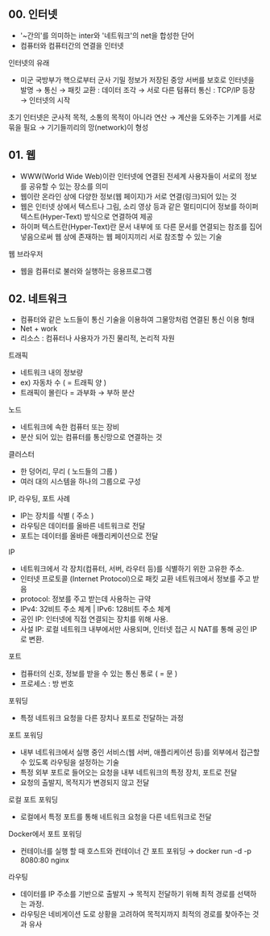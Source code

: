 ## 00.  인터넷
- '~간의'를 의미하는 inter와 '네트워크'의 net을 합성한 단어
- 컴퓨터와 컴퓨터간의 연결을 인터넷

인터넷의 유래
- 미군 국방부가 핵으로부터 군사 기밀 정보가 저장된 중앙 서버를 보호로 인터넷을 발명
→ 통신 → 패킷 교환 : 데이터 조각 → 서로 다른 텀퓨터 통신 : TCP/IP 등장 → 인터넷의 시작

초기 인터넷은 군사적 목적, 소통의 목적이 아니라 연산
→ 계산을 도와주는 기계를 서로 묶을 필요
→ 기기들끼리의 망(network)이 형성

## 01.  웹
- WWW(World Wide Web)이란 인터넷에 연결된 전세계 사용자들이 서로의 정보를 공유할 수 있는 장소를 의미
- 웹이란 온라인 상에 다양한 정보(웹 페이지)가 서로 연결(링크)되어 있는 것
- 웹은 인터넷 상에서 텍스트나 그림, 소리 영상 등과 같은 멀티미디어 정보를 하이퍼 텍스트(Hyper-Text) 방식으로 연결하여 제공
- 하이퍼 텍스트란(Hyper-Text)란 문서 내부에 또 다른 문서를 연결되는 참조를 집어 넣음으로써 웹 상에 존재하는 웹 페이지끼리 서로 참조할 수 있는 기술

웹 브라우저
- 웹을 컴퓨터로 불러와 실행하는 응용프로그램

## 02.  네트워크
- 컴퓨터와 같은 노드들이 통신 기술을 이용하여 그물망처럼 연결된 통신 이용 형태
- Net + work
- 리소스 : 컴퓨터나 사용자가 가진 물리적, 논리적 자원

트래픽
- 네트워크 내의 정보량
- ex) 자동차 수 ( = 트래픽 양 )
- 트래픽이 몰린다 = 과부화 → 부하 분산

노드
- 네트워크에 속한 컴퓨터 또는 장비
- 분산 되어 있는 컴퓨터를 통신망으로 연결하는 것

클러스터
- 한 덩어리, 무리 ( 노드들의 그룹 )
- 여러 대의 시스템을 하나의 그룹으로 구성

IP, 라우팅, 포트 사례
- IP는 장치를 식별 ( 주소 )
- 라우팅은 데이터를 올바른 네트워크로 전달
- 포트는 데이터를 올바른 애플리케이션으로 전달

IP
- 네트워크에서 각 장치(컴퓨터, 서버, 라우터 등)를 식별하기 위한 고유한 주소.
- 인터넷 프로토콜 (Internet Protocol)으로 패킷 교환 네트워크에서 정보를 주고 받음
- protocol: 정보를 주고 받는데 사용하는 규약
- IPv4: 32비트 주소 체계 | IPv6: 128비트 주소 체계
- 공인 IP: 인터넷에 직접 연결되는 장치를 위해 사용.
- 사설 IP: 로컬 네트워크 내부에서만 사용되며, 인터넷 접근 시 NAT를 통해 공인 IP로 변환.

포트
- 컴퓨터의 신호, 정보를 받을 수 있는 통신 통로 ( = 문 )
- 프로세스 : 방 번호

포워딩
- 특정 네트워크 요청을 다른 장치나 포트로 전달하는 과정

포트 포워딩
- 내부 네트워크에서 실행 중인 서비스(웹 서버, 애플리케이션 등)를 외부에서 접근할 수 있도록 라우팅을 설정하는 기술
- 특정 외부 포트로 들어오는 요청을 내부 네트워크의 특정 장치, 포트로 전달
- 요청의 출발지, 목적지가 변경되지 않고 전달

로컬 포트 포워딩
- 로컬에서 특정 포트를 통해 네트워크 요청을 다른 네트워크로 전달

Docker에서 포트 포워딩
- 컨테이너를 실행 할 때 호스트와 컨테이너 간 포트 포워딩
  → docker run -d -p 8080:80 nginx

라우팅
- 데이터를 IP 주소를 기반으로 출발지 → 목적지 전달하기 위해 최적 경로를 선택하는 과정.
- 라우팅은 네비게이션 도로 상황을 고려하여 목적지까지 최적의 경로를 찾아주는 것과 유사
